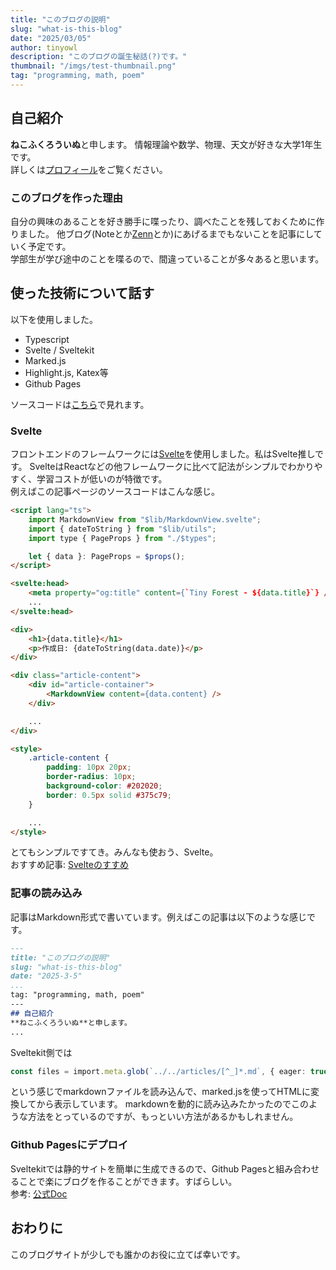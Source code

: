 ```yaml
---
title: "このブログの説明"
slug: "what-is-this-blog"
date: "2025/03/05"
author: tinyowl
description: "このブログの誕生秘話(?)です。"
thumbnail: "/imgs/test-thumbnail.png"
tag: "programming, math, poem"
---
```

## 自己紹介
**ねこふくろういぬ**と申します。
情報理論や数学、物理、天文が好きな大学1年生です。   
詳しくは[プロフィール](https://tinyowl49.github.io/about/)をご覧ください。
### このブログを作った理由
自分の興味のあることを好き勝手に喋ったり、調べたことを残しておくために作りました。
他ブログ(Noteとか[Zenn](https://zenn.dev/tinyowl)とか)にあげるまでもないことを記事にしていく予定です。   
学部生が学び途中のことを喋るので、間違っていることが多々あると思います。
## 使った技術について話す
以下を使用しました。
- Typescript
- Svelte / Sveltekit
- Marked.js
- Highlight.js, Katex等
- Github Pages  

ソースコードは[こちら](https://github.com/TinyOwl49/tinyblog)で見れます。
### Svelte
フロントエンドのフレームワークには[Svelte](https://svelte.jp/)を使用しました。私はSvelte推しです。
SvelteはReactなどの他フレームワークに比べて記法がシンプルでわかりやすく、学習コストが低いのが特徴です。  
例えばこの記事ページのソースコードはこんな感じ。
```html
<script lang="ts">
	import MarkdownView from "$lib/MarkdownView.svelte";
	import { dateToString } from "$lib/utils";
	import type { PageProps } from "./$types";

	let { data }: PageProps = $props();
</script>

<svelte:head>
	<meta property="og:title" content={`Tiny Forest - ${data.title}`} />
	...
</svelte:head>

<div>
	<h1>{data.title}</h1>
	<p>作成日: {dateToString(data.date)}</p>
</div>

<div class="article-content">
	<div id="article-container">
		<MarkdownView content={data.content} />
	</div>

	...
</div>

<style>
	.article-content {
		padding: 10px 20px;
		border-radius: 10px;
		background-color: #202020;
		border: 0.5px solid #375c79;
	}

	...
</style>
```
とてもシンプルですてき。みんなも使おう、Svelte。   
おすすめ記事: [Svelteのすすめ](https://qiita.com/kurata04/items/d39e004dc3c837bfc4a1)

### 記事の読み込み
記事はMarkdown形式で書いています。例えばこの記事は以下のような感じです。
```markdown
---
title: "このブログの説明"
slug: "what-is-this-blog"
date: "2025-3-5"
...
tag: "programming, math, poem"
---
## 自己紹介
**ねこふくろういぬ**と申します。
...
```
Sveltekit側では
```ts
const files = import.meta.glob(`../../articles/[^_]*.md`, { eager: true, query: '?raw' })
```
という感じでmarkdownファイルを読み込んで、marked.jsを使ってHTMLに変換してから表示しています。
markdownを動的に読み込みたかったのでこのような方法をとっているのですが、もっといい方法があるかもしれません。
### Github Pagesにデプロイ
Sveltekitでは静的サイトを簡単に生成できるので、Github Pagesと組み合わせることで楽にブログを作ることができます。すばらしい。  
参考: [公式Doc](https://svelte.jp/docs/kit/adapter-static)
## おわりに
このブログサイトが少しでも誰かのお役に立てば幸いです。  
